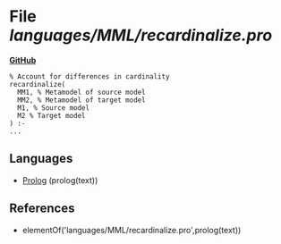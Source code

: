 # File _languages/MML/recardinalize.pro_
**[GitHub](https://github.com/softlang/yas/blob/master/languages/MML/recardinalize.pro)**
```
% Account for differences in cardinality
recardinalize(
  MM1, % Metamodel of source model 
  MM2, % Metamodel of target model
  M1, % Source model
  M2 % Target model
) :-
...
```

## Languages
* [Prolog](../languages/Prolog.md) (prolog(text))

## References
* elementOf('languages/MML/recardinalize.pro',prolog(text))
